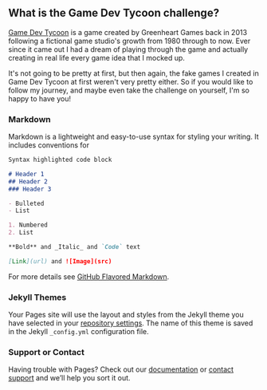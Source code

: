 ## What is the Game Dev Tycoon challenge?

[Game Dev Tycoon](https://store.steampowered.com/app/239820/Game_Dev_Tycoon/) is a game created by Greenheart Games back in 2013 following a fictional game studio's growth from 1980 through to now. Ever since it came out I had a dream of playing through the game and actually creating in real life every game idea that I mocked up.

It's not going to be pretty at first, but then again, the fake games I created in Game Dev Tycoon at first weren't very pretty either. So if you would like to follow my journey, and maybe even take the challenge on yourself, I'm so happy to have you!

### Markdown

Markdown is a lightweight and easy-to-use syntax for styling your writing. It includes conventions for

```markdown
Syntax highlighted code block

# Header 1
## Header 2
### Header 3

- Bulleted
- List

1. Numbered
2. List

**Bold** and _Italic_ and `Code` text

[Link](url) and ![Image](src)
```

For more details see [GitHub Flavored Markdown](https://guides.github.com/features/mastering-markdown/).

### Jekyll Themes

Your Pages site will use the layout and styles from the Jekyll theme you have selected in your [repository settings](https://github.com/kaleidevs/gamedev-challenge/settings). The name of this theme is saved in the Jekyll `_config.yml` configuration file.

### Support or Contact

Having trouble with Pages? Check out our [documentation](https://help.github.com/categories/github-pages-basics/) or [contact support](https://github.com/contact) and we’ll help you sort it out.
